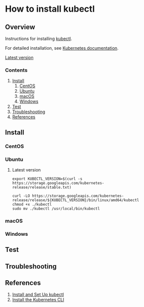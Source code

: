 # How to install kubectl

## Overview

Instructions for installing [kubectl](https://kubernetes.io/docs/reference/kubectl/overview/).

For detailed installation, see [Kubernetes documentation](https://kubernetes.io/docs/tasks/tools/install-kubectl/).

[Latest version](https://storage.googleapis.com/kubernetes-release/release/stable.txt)

### Contents

1. [Install](#install)
    1. [CentOS](#centos)
    1. [Ubuntu](#ubuntu)
    1. [macOS](#macos)
    1. [Windows](#windows)
1. [Test](#test)
1. [Troubleshooting](#troubleshooting)
1. [References](#references)

## Install

### CentOS

### Ubuntu

1. Latest version

    ```console
    export KUBECTL_VERSION=$(curl -s https://storage.googleapis.com/kubernetes-release/release/stable.txt)

    curl -LO https://storage.googleapis.com/kubernetes-release/release/${KUBECTL_VERSION}/bin/linux/amd64/kubectl
    chmod +x ./kubectl
    sudo mv ./kubectl /usr/local/bin/kubectl
    ```

### macOS

### Windows

## Test

## Troubleshooting

## References

1. [Install and Set Up kubectl](https://kubernetes.io/docs/tasks/tools/install-kubectl/)
1. [Install the Kubernetes CLI](https://docs.docker.com/ee/ucp/user-access/kubectl/)
